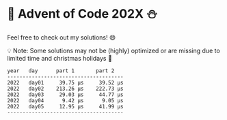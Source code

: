 # :christmas_tree: Advent of Code 202X :snowman:

Feel free to check out my solutions! :smile:

:bulb: Note: Some solutions may not be (highly) optimized or are missing due to limited time and christmas holidays :santa:

```
year   day      part 1       part 2
--------------------------------------
2022   day01     39.75 μs     39.52 μs
2022   day02    213.26 μs    222.73 μs
2022   day03     29.03 μs     44.77 μs
2022   day04      9.42 μs      9.05 μs
2022   day05     12.95 μs     41.99 μs
--------------------------------------
```
